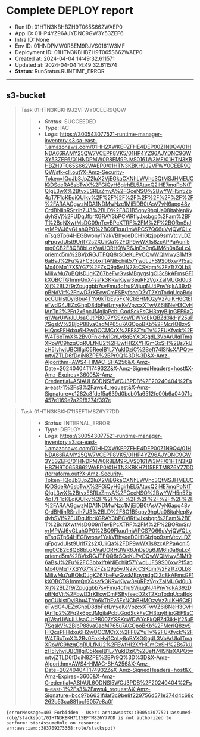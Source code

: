 
# Complete DEPLOY report
* Run ID: 01HTN3KBHBZH9T065S662WAEP0
* App ID: 01HP4YZ96AJYDNC9GW3Y53ZEF6
* Infra ID: None
* Env ID: 01HNDPMW0R8EM9RJVS0161W3MF
* Deployment ID: 01HTN3KBHBZH9T065S662WAEP0
* Created at: 2024-04-04 14:49:32.611571
* Updated at: 2024-04-04 14:49:32.611574
* **Status**: RunStatus.RUNTIME_ERROR
*******

## s3-bucket

> Task 01HTN3KBKH9J2VFWY0CEER9QQW
>>* ***Status***: SUCCEEDED
>>* ***Type***: IAC
>>* ***Logs***: https://300543077521-runtime-manager-inventory.s3.sa-east-1.amazonaws.com/01HH2XWKEPZFHE4DEP00Z1N9Q4/01HNDA66RAMY25QW7VCEPP8VK5/01HP4YZ96AJYDNC9GW3Y53ZEF6/01HNDPMW0R8EM9RJVS0161W3MF/01HTN3KBHBZH9T065S662WAEP0/01HTN3KBKH9J2VFWY0CEER9QQW/stk-cli.out?X-Amz-Security-Token=IQoJb3JpZ2luX2VjEGkaCXNhLWVhc3QtMSJHMEUCIQDSdeRA6sbTwX%2FGiQyH6girhEL5AtuxQ2iHE7mqPoNtTQIgL3wX%2BtvxESRLrZmyA%2FGceNSO%2BwYWH5n5Zb4pT7F1cKEqiQUIkv%2F%2F%2F%2F%2F%2F%2F%2F%2F%2FARAAGgwzMDA1NDMwNzc1MjEiDB0tAsV7yN6apq48vCrdBNlinRSrzlh7U3%2BLD%2F8O1B5qpy9hgUa08itaNepKydyhSVj%2FUDqJfbrXGRAY3bPCViRflyJxsbgp%2Fam%2BFT%2BqNXwtMsDG09nTevBPcXTRF%2FM%2F%2BORmSrJyrMPWJ6yGLahQP0%2BQ9Fkuu1mWPCS7Q66uVyjQWQLxnTsqGTp64HEGBwony1YakVBhyoeDCH1Glzjpp9smVtcvLDZqFpqvdUlst9Urlf72s2XUiiQa%2FDP9wWX1s8zcAPPaAonl5mg0CB2E8QB8bLqXVaUORHQWR6JnDs0g6JM6h0a6uLc4oriemd5m%2BVjxRGJTFQQ8rSOeKuPyOQwWQlMwyS1Mf96aBsJ%2Fu%2FC3bbxiftANiEchijt57YwdLJFS9S06xwPf5apMx40Mq17XSYG7%2FZsQ9g5vJN27cCSKqm%2FzTtZQLb8MiliwMu7uBQIsDJgKZ67beFwGvsMBgygsIgCl3c8kAFmsGF1kXOBCTG1mmQnX4safk3KRwKjyw3euRFzVgxZalMUGd0u3XIj%2BLZf9rZpuggbb7svFmu4ofru9VijugNJ4PnvYqkA39zDpBNdVit%2FbwD3rKEcwCmFSByfsecD2xT2XqTodqUcaBokpcCUklstDyiBbu4TYo6kTbEv5FxNCbBHMOzyVz7uiKH6CtEleTwdG4JEZxGhpD8dbFetLmyeKeVpzcxXTwVZ6i8NeH3CvHIAnTp2%2Fq2x6pcJMgjlaPcbLGodSckFsCH3tgyBjjpGEF9aCq1WarUWrJLUsaCJtPB007YSSKcWDWYcEkQBZd3ikHjf25uP7SgskV%2BjbP88va0adMP65u7AGOpoBKb%2FMcrIQ8zvSHlQcsPFHdxu6H2wOOCMCrX%2FF8ZYuTv%2FUKfvck%2FW4T6oTmX%2Bv0FnkHvj1CnLy8qBYXGGgdL3VbArUlqITmaXRpWC9hzqCgRULfNU2%2FEwfHI2XYHGmGxSH%2Bs7kUzH5IyhvjUBCIIlgiO5ReelB1L7YuklDziC%2Beft74ISNsXAPQtwmtvjZTLD6fDqiN8ZPE%2BPr9Q%3D%3D&X-Amz-Algorithm=AWS4-HMAC-SHA256&X-Amz-Date=20240404T174932Z&X-Amz-SignedHeaders=host&X-Amz-Expires=3600&X-Amz-Credential=ASIAUL6ODNSI5WCJ3PDB%2F20240404%2Fsa-east-1%2Fs3%2Faws4_request&X-Amz-Signature=c1282c8fdef5a639d0bcb01a6512fe00b6a04071c457e1169e7a29f8274f397e


> Task 01HTN3KBKH7115EFTM8Z6Y77DD
>>* ***Status***: INTERNAL_ERROR
>>* ***Type***: DEPLOY
>>* ***Logs***: https://300543077521-runtime-manager-inventory.s3.sa-east-1.amazonaws.com/01HH2XWKEPZFHE4DEP00Z1N9Q4/01HNDA66RAMY25QW7VCEPP8VK5/01HP4YZ96AJYDNC9GW3Y53ZEF6/01HNDPMW0R8EM9RJVS0161W3MF/01HTN3KBHBZH9T065S662WAEP0/01HTN3KBKH7115EFTM8Z6Y77DD/terraform.out?X-Amz-Security-Token=IQoJb3JpZ2luX2VjEGkaCXNhLWVhc3QtMSJHMEUCIQDSdeRA6sbTwX%2FGiQyH6girhEL5AtuxQ2iHE7mqPoNtTQIgL3wX%2BtvxESRLrZmyA%2FGceNSO%2BwYWH5n5Zb4pT7F1cKEqiQUIkv%2F%2F%2F%2F%2F%2F%2F%2F%2F%2FARAAGgwzMDA1NDMwNzc1MjEiDB0tAsV7yN6apq48vCrdBNlinRSrzlh7U3%2BLD%2F8O1B5qpy9hgUa08itaNepKydyhSVj%2FUDqJfbrXGRAY3bPCViRflyJxsbgp%2Fam%2BFT%2BqNXwtMsDG09nTevBPcXTRF%2FM%2F%2BORmSrJyrMPWJ6yGLahQP0%2BQ9Fkuu1mWPCS7Q66uVyjQWQLxnTsqGTp64HEGBwony1YakVBhyoeDCH1Glzjpp9smVtcvLDZqFpqvdUlst9Urlf72s2XUiiQa%2FDP9wWX1s8zcAPPaAonl5mg0CB2E8QB8bLqXVaUORHQWR6JnDs0g6JM6h0a6uLc4oriemd5m%2BVjxRGJTFQQ8rSOeKuPyOQwWQlMwyS1Mf96aBsJ%2Fu%2FC3bbxiftANiEchijt57YwdLJFS9S06xwPf5apMx40Mq17XSYG7%2FZsQ9g5vJN27cCSKqm%2FzTtZQLb8MiliwMu7uBQIsDJgKZ67beFwGvsMBgygsIgCl3c8kAFmsGF1kXOBCTG1mmQnX4safk3KRwKjyw3euRFzVgxZalMUGd0u3XIj%2BLZf9rZpuggbb7svFmu4ofru9VijugNJ4PnvYqkA39zDpBNdVit%2FbwD3rKEcwCmFSByfsecD2xT2XqTodqUcaBokpcCUklstDyiBbu4TYo6kTbEv5FxNCbBHMOzyVz7uiKH6CtEleTwdG4JEZxGhpD8dbFetLmyeKeVpzcxXTwVZ6i8NeH3CvHIAnTp2%2Fq2x6pcJMgjlaPcbLGodSckFsCH3tgyBjjpGEF9aCq1WarUWrJLUsaCJtPB007YSSKcWDWYcEkQBZd3ikHjf25uP7SgskV%2BjbP88va0adMP65u7AGOpoBKb%2FMcrIQ8zvSHlQcsPFHdxu6H2wOOCMCrX%2FF8ZYuTv%2FUKfvck%2FW4T6oTmX%2Bv0FnkHvj1CnLy8qBYXGGgdL3VbArUlqITmaXRpWC9hzqCgRULfNU2%2FEwfHI2XYHGmGxSH%2Bs7kUzH5IyhvjUBCIIlgiO5ReelB1L7YuklDziC%2Beft74ISNsXAPQtwmtvjZTLD6fDqiN8ZPE%2BPr9Q%3D%3D&X-Amz-Algorithm=AWS4-HMAC-SHA256&X-Amz-Date=20240404T174932Z&X-Amz-SignedHeaders=host&X-Amz-Expires=3600&X-Amz-Credential=ASIAUL6ODNSI5WCJ3PDB%2F20240404%2Fsa-east-1%2Fs3%2Faws4_request&X-Amz-Signature=bcc97b6631fdaf3c9be8f229756d571e374d4c68c262b53ca881bc16057e8a0f
```
{errorMessage=403 Forbidden - User: arn:aws:sts::300543077521:assumed-role/stackspot/01HTN3KBKH7115EFTM8Z6Y77DD is not authorized to perform: sts:AssumeRole on resource: arn:aws:iam::383709273368:role/stackspot}
```

